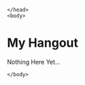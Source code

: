 <!DOCTYPE html>
<html>
    <head>

    </head>
    <body>

  <h1>My Hangout</h1>
    <p>Nothing Here Yet...</p>

    </body>
</html>
